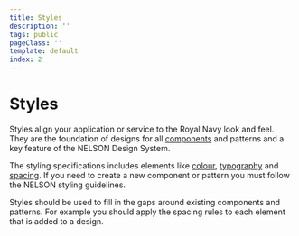 ```yaml
---
title: Styles
description: ''
tags: public
pageClass: ''
template: default
index: 2
---
```


# Styles
Styles align your application or service to the Royal Navy look and feel. They are the foundation of designs for all [components](/components) and patterns and a key feature of the NELSON Design System.

The styling specifications includes elements like [colour](/styles/colour), [typography](/styles/typography) and [spacing](/styles/spacing). If you need to create a new component or pattern you must follow the NELSON styling guidelines.

Styles should be used to fill in the gaps around existing components and patterns. For example you should apply the spacing rules to each element that is added to a design.
